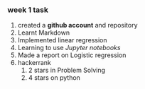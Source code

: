 <h3>week 1 task</h3>
<ol>
<li>created a <strong>github account</strong> and repository</li>
<li>Learnt Markdown</li>
<li>Implemented linear regression </li>
<li>Learning to use <em>Jupyter notebooks</em></li>
<li>Made a report on Logistic regression</li>
<li>hackerrank
<ol>
<li>2 stars in Problem Solving</li>
<li>4 stars on python</li>
</ol>
</li>
</ol>
